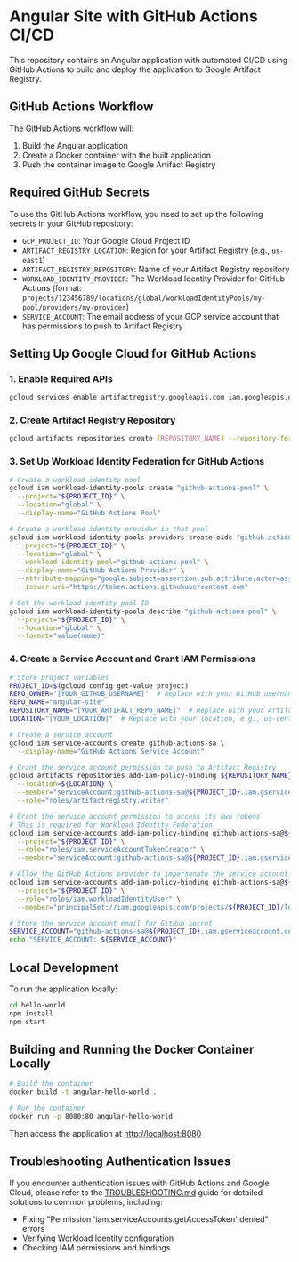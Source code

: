# Angular Site with GitHub Actions CI/CD

This repository contains an Angular application with automated CI/CD using GitHub Actions to build and deploy the application to Google Artifact Registry.

## GitHub Actions Workflow

The GitHub Actions workflow will:

1. Build the Angular application
2. Create a Docker container with the built application
3. Push the container image to Google Artifact Registry

## Required GitHub Secrets

To use the GitHub Actions workflow, you need to set up the following secrets in your GitHub repository:

- `GCP_PROJECT_ID`: Your Google Cloud Project ID
- `ARTIFACT_REGISTRY_LOCATION`: Region for your Artifact Registry (e.g., `us-east1`)
- `ARTIFACT_REGISTRY_REPOSITORY`: Name of your Artifact Registry repository
- `WORKLOAD_IDENTITY_PROVIDER`: The Workload Identity Provider for GitHub Actions (format: `projects/123456789/locations/global/workloadIdentityPools/my-pool/providers/my-provider`)
- `SERVICE_ACCOUNT`: The email address of your GCP service account that has permissions to push to Artifact Registry

## Setting Up Google Cloud for GitHub Actions

### 1. Enable Required APIs

```bash
gcloud services enable artifactregistry.googleapis.com iam.googleapis.com iamcredentials.googleapis.com
```

### 2. Create Artifact Registry Repository

```bash
gcloud artifacts repositories create [REPOSITORY_NAME] --repository-format=docker --location=[LOCATION] --description="Docker repository for Angular app"
```

### 3. Set Up Workload Identity Federation for GitHub Actions

```bash
# Create a workload identity pool
gcloud iam workload-identity-pools create "github-actions-pool" \
  --project="${PROJECT_ID}" \
  --location="global" \
  --display-name="GitHub Actions Pool"

# Create a workload identity provider in that pool
gcloud iam workload-identity-pools providers create-oidc "github-actions-provider" \
  --project="${PROJECT_ID}" \
  --location="global" \
  --workload-identity-pool="github-actions-pool" \
  --display-name="GitHub Actions Provider" \
  --attribute-mapping="google.subject=assertion.sub,attribute.actor=assertion.actor,attribute.repository=assertion.repository" \
  --issuer-uri="https://token.actions.githubusercontent.com"

# Get the workload identity pool ID
gcloud iam workload-identity-pools describe "github-actions-pool" \
  --project="${PROJECT_ID}" \
  --location="global" \
  --format="value(name)"
```

### 4. Create a Service Account and Grant IAM Permissions

```bash
# Store project variables
PROJECT_ID=$(gcloud config get-value project)
REPO_OWNER="[YOUR_GITHUB_USERNAME]"  # Replace with your GitHub username
REPO_NAME="angular-site"
REPOSITORY_NAME="[YOUR_ARTIFACT_REPO_NAME]"  # Replace with your Artifact Registry repository name
LOCATION="[YOUR_LOCATION]"  # Replace with your location, e.g., us-central1

# Create a service account
gcloud iam service-accounts create github-actions-sa \
  --display-name="GitHub Actions Service Account"

# Grant the service account permission to push to Artifact Registry
gcloud artifacts repositories add-iam-policy-binding ${REPOSITORY_NAME} \
  --location=${LOCATION} \
  --member="serviceAccount:github-actions-sa@${PROJECT_ID}.iam.gserviceaccount.com" \
  --role="roles/artifactregistry.writer"

# Grant the service account permission to access its own tokens
# This is required for Workload Identity Federation
gcloud iam service-accounts add-iam-policy-binding github-actions-sa@${PROJECT_ID}.iam.gserviceaccount.com \
  --project="${PROJECT_ID}" \
  --role="roles/iam.serviceAccountTokenCreator" \
  --member="serviceAccount:github-actions-sa@${PROJECT_ID}.iam.gserviceaccount.com"

# Allow the GitHub Actions provider to impersonate the service account
gcloud iam service-accounts add-iam-policy-binding github-actions-sa@${PROJECT_ID}.iam.gserviceaccount.com \
  --project="${PROJECT_ID}" \
  --role="roles/iam.workloadIdentityUser" \
  --member="principalSet://iam.googleapis.com/projects/${PROJECT_ID}/locations/global/workloadIdentityPools/github-pool/attribute.repository/${REPO_OWNER}/${REPO_NAME}"

# Store the service account email for GitHub secret
SERVICE_ACCOUNT="github-actions-sa@${PROJECT_ID}.iam.gserviceaccount.com"
echo "SERVICE_ACCOUNT: ${SERVICE_ACCOUNT}"
```

## Local Development

To run the application locally:

```bash
cd hello-world
npm install
npm start
```

## Building and Running the Docker Container Locally

```bash
# Build the container
docker build -t angular-hello-world .

# Run the container
docker run -p 8080:80 angular-hello-world
```

Then access the application at <http://localhost:8080>

## Troubleshooting Authentication Issues

If you encounter authentication issues with GitHub Actions and Google Cloud, please refer to the [TROUBLESHOOTING.md](TROUBLESHOOTING.md) guide for detailed solutions to common problems, including:

- Fixing "Permission 'iam.serviceAccounts.getAccessToken' denied" errors
- Verifying Workload Identity configuration
- Checking IAM permissions and bindings

